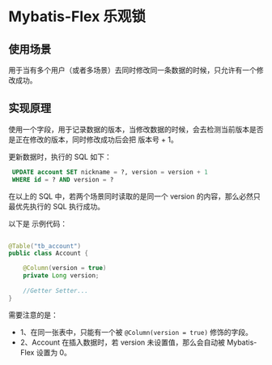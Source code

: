 # Mybatis-Flex 乐观锁

## 使用场景

用于当有多个用户（或者多场景）去同时修改同一条数据的时候，只允许有一个修改成功。

## 实现原理

使用一个字段，用于记录数据的版本，当修改数据的时候，会去检测当前版本是否是正在修改的版本，同时修改成功后会把
版本号 + 1。

更新数据时，执行的 SQL 如下：

```sql
 UPDATE account SET nickname = ?, version = version + 1 
 WHERE id = ? AND version = ?
```

在以上的 SQL 中，若两个场景同时读取的是同一个 version 的内容，那么必然只最优先执行的 SQL 执行成功。


以下是 示例代码：

```java

@Table("tb_account")
public class Account {

    @Column(version = true)
    private Long version;
    
    //Getter Setter...
}
```
需要注意的是：

- 1、在同一张表中，只能有一个被 `@Column(version = true)` 修饰的字段。
- 2、Account 在插入数据时，若 version 未设置值，那么会自动被 Mybatis-Flex 设置为 0。